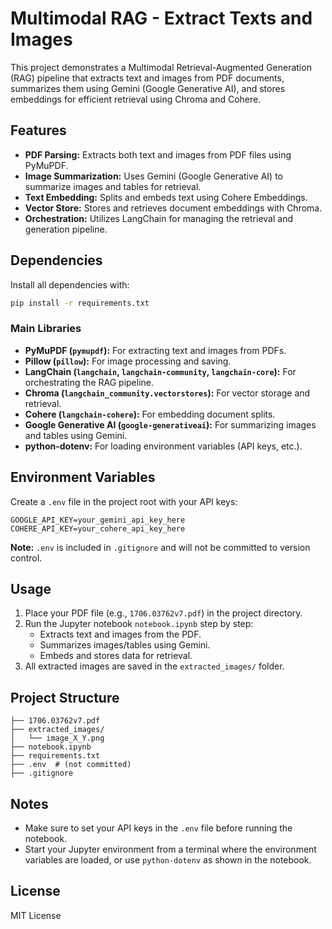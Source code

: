 # Multimodal RAG - Extract Texts and Images

This project demonstrates a Multimodal Retrieval-Augmented Generation (RAG) pipeline that extracts text and images from PDF documents, summarizes them using Gemini (Google Generative AI), and stores embeddings for efficient retrieval using Chroma and Cohere.

## Features
- **PDF Parsing:** Extracts both text and images from PDF files using PyMuPDF.
- **Image Summarization:** Uses Gemini (Google Generative AI) to summarize images and tables for retrieval.
- **Text Embedding:** Splits and embeds text using Cohere Embeddings.
- **Vector Store:** Stores and retrieves document embeddings with Chroma.
- **Orchestration:** Utilizes LangChain for managing the retrieval and generation pipeline.

## Dependencies
Install all dependencies with:

```bash
pip install -r requirements.txt
```

### Main Libraries
- **PyMuPDF (`pymupdf`):** For extracting text and images from PDFs.
- **Pillow (`pillow`):** For image processing and saving.
- **LangChain (`langchain`, `langchain-community`, `langchain-core`):** For orchestrating the RAG pipeline.
- **Chroma (`langchain_community.vectorstores`):** For vector storage and retrieval.
- **Cohere (`langchain-cohere`):** For embedding document splits.
- **Google Generative AI (`google-generativeai`):** For summarizing images and tables using Gemini.
- **python-dotenv:** For loading environment variables (API keys, etc.).

## Environment Variables
Create a `.env` file in the project root with your API keys:

```
GOOGLE_API_KEY=your_gemini_api_key_here
COHERE_API_KEY=your_cohere_api_key_here
```

**Note:** `.env` is included in `.gitignore` and will not be committed to version control.

## Usage
1. Place your PDF file (e.g., `1706.03762v7.pdf`) in the project directory.
2. Run the Jupyter notebook `notebook.ipynb` step by step:
    - Extracts text and images from the PDF.
    - Summarizes images/tables using Gemini.
    - Embeds and stores data for retrieval.
3. All extracted images are saved in the `extracted_images/` folder.

## Project Structure
```
├── 1706.03762v7.pdf
├── extracted_images/
│   └── image_X_Y.png
├── notebook.ipynb
├── requirements.txt
├── .env  # (not committed)
├── .gitignore
```

## Notes
- Make sure to set your API keys in the `.env` file before running the notebook.
- Start your Jupyter environment from a terminal where the environment variables are loaded, or use `python-dotenv` as shown in the notebook.

## License
MIT License
